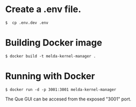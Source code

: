 # Create a .env file.

```shell
$  cp .env.dev .env
```
# Building Docker image

```shell
$ docker build -t melda-kernel-manager .
```

# Running with Docker

```shell
$ docker run -d -p 3001:3001 melda-kernel-manager
```

The Que GUI can be accesed from the exposed "3001" port. 

